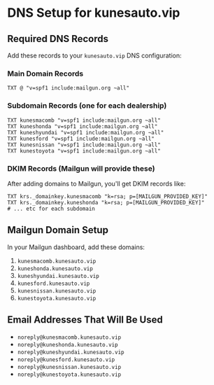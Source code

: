 # DNS Setup for kunesauto.vip

## Required DNS Records

Add these records to your `kunesauto.vip` DNS configuration:

### Main Domain Records
```
TXT @ "v=spf1 include:mailgun.org ~all"
```

### Subdomain Records (one for each dealership)
```
TXT kunesmacomb "v=spf1 include:mailgun.org ~all"
TXT kuneshonda "v=spf1 include:mailgun.org ~all"  
TXT kuneshyundai "v=spf1 include:mailgun.org ~all"
TXT kunesford "v=spf1 include:mailgun.org ~all"
TXT kunesnissan "v=spf1 include:mailgun.org ~all"
TXT kunestoyota "v=spf1 include:mailgun.org ~all"
```

### DKIM Records (Mailgun will provide these)
After adding domains to Mailgun, you'll get DKIM records like:
```
TXT krs._domainkey.kunesmacomb "k=rsa; p=[MAILGUN_PROVIDED_KEY]"
TXT krs._domainkey.kuneshonda "k=rsa; p=[MAILGUN_PROVIDED_KEY]"
# ... etc for each subdomain
```

## Mailgun Domain Setup

In your Mailgun dashboard, add these domains:
1. `kunesmacomb.kunesauto.vip`
2. `kuneshonda.kunesauto.vip`
3. `kuneshyundai.kunesauto.vip`
4. `kunesford.kunesauto.vip`
5. `kunesnissan.kunesauto.vip`
6. `kunestoyota.kunesauto.vip`

## Email Addresses That Will Be Used
- `noreply@kunesmacomb.kunesauto.vip`
- `noreply@kuneshonda.kunesauto.vip`
- `noreply@kuneshyundai.kunesauto.vip`
- `noreply@kunesford.kunesauto.vip`
- `noreply@kunesnissan.kunesauto.vip`
- `noreply@kunestoyota.kunesauto.vip`